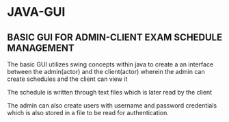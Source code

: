 # JAVA-GUI

## BASIC GUI FOR ADMIN-CLIENT EXAM SCHEDULE MANAGEMENT

The basic GUI utilizes swing concepts within java to create a an interface between the admin(actor) and the client(actor) wherein the admin can create schedules and the client can view it

The schedule is written through text files which is later read by the client

The admin can also create users with username and password credentials which is also stored in a file to be read for authentication.
